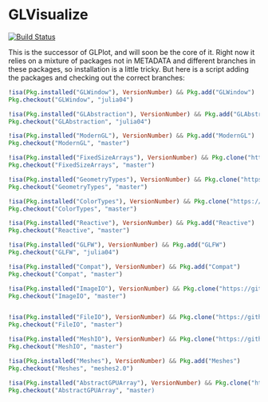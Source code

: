 # GLVisualize

[![Build Status](https://travis-ci.org/SimonDanisch/GLVisualize.jl.svg?branch=master)](https://travis-ci.org/SimonDanisch/GLVisualize.jl)

This is the successor of GLPlot, and will soon be the core of it.
Right now it relies on a mixture of packages not in METADATA and different branches in these packages, so installation is a little tricky. But here is a script adding the packages and checking out the correct branches:
```Julia
!isa(Pkg.installed("GLWindow"), VersionNumber) && Pkg.add("GLWindow")
Pkg.checkout("GLWindow", "julia04")

!isa(Pkg.installed("GLAbstraction"), VersionNumber) && Pkg.add("GLAbstraction")
Pkg.checkout("GLAbstraction", "julia04")

!isa(Pkg.installed("ModernGL"), VersionNumber) && Pkg.add("ModernGL")
Pkg.checkout("ModernGL", "master")

!isa(Pkg.installed("FixedSizeArrays"), VersionNumber) && Pkg.clone("https://github.com/SimonDanisch/FixedSizeArrays.jl.git")
Pkg.checkout("FixedSizeArrays", "master")

!isa(Pkg.installed("GeometryTypes"), VersionNumber) && Pkg.clone("https://github.com/JuliaGeometry/GeometryTypes.jl.git")
Pkg.checkout("GeometryTypes", "master")

!isa(Pkg.installed("ColorTypes"), VersionNumber) && Pkg.clone("https://github.com/SimonDanisch/ColorTypes.jl.git")
Pkg.checkout("ColorTypes", "master")

!isa(Pkg.installed("Reactive"), VersionNumber) && Pkg.add("Reactive")
Pkg.checkout("Reactive", "master")

!isa(Pkg.installed("GLFW"), VersionNumber) && Pkg.add("GLFW")
Pkg.checkout("GLFW", "julia04")

!isa(Pkg.installed("Compat"), VersionNumber) && Pkg.add("Compat")
Pkg.checkout("Compat", "master")

!isa(Pkg.installed("ImageIO"), VersionNumber) && Pkg.clone("https://github.com/JuliaIO/ImageIO.jl.git")
Pkg.checkout("ImageIO", "master")


!isa(Pkg.installed("FileIO"), VersionNumber) && Pkg.clone("https://github.com/JuliaIO/FileIO.jl.git")
Pkg.checkout("FileIO", "master")

!isa(Pkg.installed("MeshIO"), VersionNumber) && Pkg.clone("https://github.com/JuliaIO/MeshIO.jl.git")
Pkg.checkout("MeshIO", "master")

!isa(Pkg.installed("Meshes"), VersionNumber) && Pkg.add("Meshes")
Pkg.checkout("Meshes", "meshes2.0")

!isa(Pkg.installed("AbstractGPUArray"), VersionNumber) && Pkg.clone("https://github.com/JuliaGPU/AbstractGPUArray.git")
Pkg.checkout("AbstractGPUArray", "master)
```
